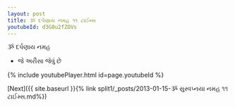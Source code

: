 ```yaml
---
layout: post
title: ૐ દર્પણાય નમહ ૧૧ ટાઈમ્સ
youtubeId: d3G0u2fZOVs
---
```

 
 
 ૐ દર્પણાય નમહ  
 
 -  જે અરીસા જેવું છે 
 
  
 
  
 
 
 
 
 
 


{% include youtubePlayer.html id=page.youtubeId %}
 
[Next]({{ site.baseurl }}{% link  split1/_posts/2013-01-15-ૐ સુસ્વપ્નયા નમહ ૧૧ ટાઈમ્સ.md%})
 
